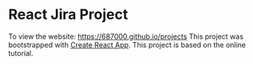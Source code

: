 # React Jira Project

To view the website: https://687000.github.io/projects
This project was bootstrapped with [Create React App](https://github.com/facebook/create-react-app).
This project is based on the online tutorial.
